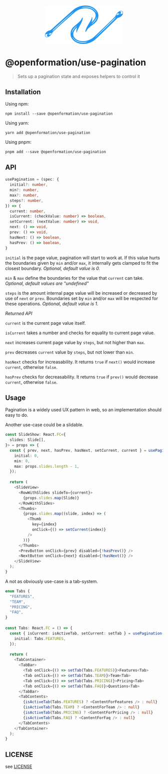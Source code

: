 <p align="center">

<img width="250" src="./hooks.svg" alt="Two fishing hooks">

</p>

# @openformation/use-pagination

> Sets up a pagination state and exposes helpers to control it

## Installation

Using npm:

```
npm install --save @openformation/use-pagination
```

Using yarn:

```
yarn add @openformation/use-pagination
```

Using pnpm:

```
pnpm add --save @openformation/use-pagination
```

## API

```typescript
usePagination = (spec: {
  initial?: number,
  min?: number,
  max?: number,
  steps?: number,
}) => {
  current: number,
  isCurrent: (checkValue: number) => boolean,
  setCurrent: (nextValue: number) => void,
  next: () => void,
  prev: () => void,
  hasNext: () => boolean, 
  hasPrev: () => boolean, 
}
```

`initial` is the page value, pagination will start to work at. If this value hurts the boundaries given by `min` and/or `max`, it internally gets clamped to fit the closest boundary.
*Optional, default value is 0.*

`min` & `max` define the boundaries for the value that `current` can take. 
*Optional, default values are "undefined"*

`steps` is the amount internal page value will be increased or decreased by use of `next` or `prev`. Boundaries set by `min` and/or `max` will be respected for these operations.
*Optional, default value is 1.*
 
*Returned API*

`current` is the current page value itself.

`isCurrent` takes a number and checks for equality to current page value.

`next` increases current page value by `steps`, but not higher than `max`.

`prev` decreases `current` value by `steps`, but not lower than `min`.

`hasNext` checks for increasability. It returns `true` if `next()` would increase `current`, otherwise `false`.

`hasPrev` checks for decreasability. It returns `true` if `prev()` would decrease `current`, otherwise `false`.

## Usage

Pagination is a widely used UX pattern in web, so an implementation should easy to do. 

Another use-case could be a slidable.

```typescript
const SlideShow: React.FC<{
  slides: Slide[], 
}> = props => {
  const { prev, next, hasPrev, hasNext, setCurrent, current } = usePagination({
    initial: 0,
    min: 0,
    max: props.slides.length - 1,
  });

  return (
    <SlideView>
      <RowWithSlides slideTo={current}>
        {props.slides.map(Slide)}
      </RowWithSlides>
      <Thumbs>
        {props.slides.map((slide, index) => (
          <Thumb 
            key={index}
            onClick={() => setCurrent(index)}
          />
        ))}
      </Thumbs>
      <PrevButton onClick={prev} disabled={!hasPrev()} />
      <NextButton onClick={next} disabled={!hasNext()} />
    </SlideView>
  );
}
```

A not as obviously use-case is a tab-system.

```typescript
enum Tabs {
  "FEATURES",
  "TEAM",
  "PRICING",
  "FAQ",
}

const Tabs: React.FC = () => {
  const { isCurrent: isActiveTab, setCurrent: setTab } = usePagination({
    initial: Tabs.FEATURES,
  });

  return (
    <TabContainer>
      <TabBar>
        <Tab onClick={() => setTab(Tabs.FEATURES)}>Features<Tab>
        <Tab onClick={() => setTab(Tabs.TEAM)}>Team<Tab>
        <Tab onClick={() => setTab(Tabs.PRICING)}>Pricing<Tab>
        <Tab onClick={() => setTab(Tabs.FAQ)}>Questions<Tab>
      </TabBar>
      <TabContents>
        {isActiveTab(Tabs.FEATURES) ? <ContentForFeatures /> : null}
        {isActiveTab(Tabs.TEAM) ? <ContentForTeam /> : null}
        {isActiveTab(Tabs.PRICING) ? <ContentForPricing /> : null}
        {isActiveTab(Tabs.FAQ) ? <ContentForFaq /> : null}
      </TabContents>
    </TabContainer>
  );
}

```

## LICENSE

see [LICENSE](./LICENSE)
